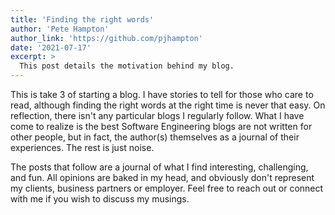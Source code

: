```yaml
---
title: 'Finding the right words'
author: 'Pete Hampton'
author_link: 'https://github.com/pjhampton'
date: '2021-07-17'
excerpt: >
  This post details the motivation behind my blog. 
---
```


This is take 3 of starting a blog. I have stories to tell for those who care to read, 
although finding the right words at the right time is never that easy. On reflection,
there isn't any particular blogs I regularly follow. What I have come to realize is 
the best Software Engineering blogs are not written for other people, but in fact, the 
author(s) themselves as a journal of their experiences. The rest is just noise.

The posts that follow are a journal of what I find interesting, challenging, and fun. All 
opinions are baked in my head, and obviously don't represent my clients, business partners 
or employer. Feel free to reach out or connect with me if you wish to discuss my musings.